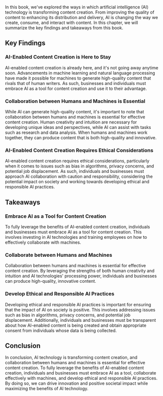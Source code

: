 

In this book, we've explored the ways in which artificial intelligence (AI) technology is transforming content creation. From improving the quality of content to enhancing its distribution and delivery, AI is changing the way we create, consume, and interact with content. In this chapter, we will summarize the key findings and takeaways from this book.

Key Findings
------------

### AI-Enabled Content Creation is Here to Stay

AI-enabled content creation is already here, and it's not going away anytime soon. Advancements in machine learning and natural language processing have made it possible for machines to generate high-quality content that rivals that of human writers. As such, businesses and individuals must embrace AI as a tool for content creation and use it to their advantage.

### Collaboration between Humans and Machines is Essential

While AI can generate high-quality content, it's important to note that collaboration between humans and machines is essential for effective content creation. Human creativity and intuition are necessary for developing unique ideas and perspectives, while AI can assist with tasks such as research and data analysis. When humans and machines work together, they can produce content that is both high-quality and innovative.

### AI-Enabled Content Creation Requires Ethical Considerations

AI-enabled content creation requires ethical considerations, particularly when it comes to issues such as bias in algorithms, privacy concerns, and potential job displacement. As such, individuals and businesses must approach AI collaboration with caution and responsibility, considering the potential impact on society and working towards developing ethical and responsible AI practices.

Takeaways
---------

### Embrace AI as a Tool for Content Creation

To fully leverage the benefits of AI-enabled content creation, individuals and businesses must embrace AI as a tool for content creation. This involves investing in AI technologies and training employees on how to effectively collaborate with machines.

### Collaborate between Humans and Machines

Collaboration between humans and machines is essential for effective content creation. By leveraging the strengths of both human creativity and intuition and AI technologies' processing power, individuals and businesses can produce high-quality, innovative content.

### Develop Ethical and Responsible AI Practices

Developing ethical and responsible AI practices is important for ensuring that the impact of AI on society is positive. This involves addressing issues such as bias in algorithms, privacy concerns, and potential job displacement. Additionally, individuals and businesses must be transparent about how AI-enabled content is being created and obtain appropriate consent from individuals whose data is being collected.

Conclusion
----------

In conclusion, AI technology is transforming content creation, and collaboration between humans and machines is essential for effective content creation. To fully leverage the benefits of AI-enabled content creation, individuals and businesses must embrace AI as a tool, collaborate effectively with machines, and develop ethical and responsible AI practices. By doing so, we can drive innovation and positive societal impact while maximizing the benefits of AI technology.
